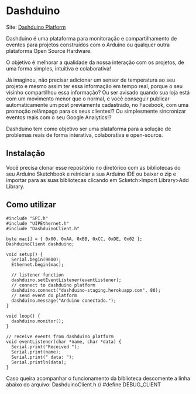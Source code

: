 # Dashduino
Site: [Dashduino Platform](http://dashduino.com)

Dashduino é uma plataforma para monitoração e compartilhamento de eventos para projetos construídos com o Arduino ou qualquer outra plataforma Open Source Hardware.

O objetivo é melhorar a qualidade da nossa interação com os projetos, de uma forma simples, intuitiva e colaborativa! 

Já imaginou, não precisar adicionar um sensor de temperatura ao seu projeto e mesmo assim ter essa informação em tempo real, porque o seu visinho compartilhou essa informação?
Ou ser avisado quando sua loja está com um movimento menor que o normal, e você conseguir publicar automaticamente um post previamente cadastrado, no Facebook, com uma promoção relâmpago para os seus clientes!?
Ou simplesmente sincronizar eventos reais com o seu Google Analytics!?

Dashduino tem como objetivo ser uma plataforma para a solução de problemas reais de forma interativa, colaborativa e open-source.

## Instalação

Você precisa clonar esse repositório no diretórico com as bibliotecas do seu Arduino Sketchbook e reiniciar a sua Arduino IDE ou baixar o zip e importar para as suas bibliotecas clicando em Scketch>Import Library>Add Library.

## Como utilizar

```
#include "SPI.h"
#include "UIPEthernet.h"
#include "DashduinoClient.h"

byte mac[] = { 0x00, 0xAA, 0xBB, 0xCC, 0xDE, 0x02 };
DashduinoClient dashduino;

void setup() {
  Serial.begin(9600);
  Ethernet.begin(mac);

  // listener function
  dashduino.setEventListener(eventListener);
  // connect to dashduino platform
  dashduino.connect("dashduino-staging.herokuapp.com", 80);
  // send event do platform
  dashduino.message("Arduino conectado.");
}

void loop() {
  dashduino.monitor();
}

// receive events from dashduino platform
void eventListener(char *name, char *data) {
  Serial.print("Received ");
  Serial.print(name);
  Serial.print(" data: ");
  Serial.println(data);
}
```

Caso queira acompanhar o funcionamento da biblioteca descomente a linha abaixo do arquivo: DashduinoClient.h
// #define DEBUG_CLIENT